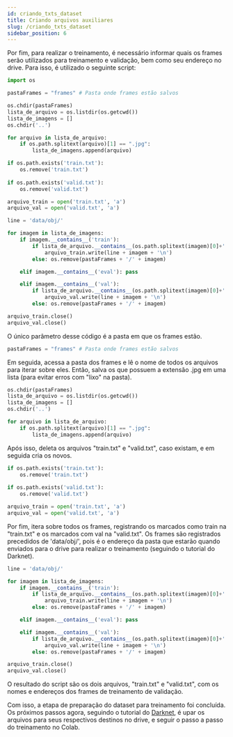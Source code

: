 ```yaml
---
id: criando_txts_dataset
title: Criando arquivos auxiliares
slug: /criando_txts_dataset
sidebar_position: 6
---
```




Por fim, para realizar o treinamento, é necessário informar quais os frames serão utilizados para treinamento e validação, bem como seu endereço no drive. Para isso, é utilizado o seguinte script:

```py
import os

pastaFrames = "frames" # Pasta onde frames estão salvos

os.chdir(pastaFrames)
lista_de_arquivo = os.listdir(os.getcwd())
lista_de_imagens = []
os.chdir('..')

for arquivo in lista_de_arquivo:
    if os.path.splitext(arquivo)[1] == ".jpg":
        lista_de_imagens.append(arquivo)

if os.path.exists('train.txt'):
    os.remove('train.txt')
    
if os.path.exists('valid.txt'):
    os.remove('valid.txt')

arquivo_train = open('train.txt', 'a')
arquivo_val = open('valid.txt', 'a')

line = 'data/obj/'

for imagem in lista_de_imagens:
    if imagem.__contains__('train'):
        if lista_de_arquivo.__contains__(os.path.splitext(imagem)[0]+'.txt'):
            arquivo_train.write(line + imagem + '\n')
        else: os.remove(pastaFrames + '/' + imagem)

    elif imagem.__contains__('eval'): pass

    elif imagem.__contains__('val'):
        if lista_de_arquivo.__contains__(os.path.splitext(imagem)[0]+'.txt'):
            arquivo_val.write(line + imagem + '\n')
        else: os.remove(pastaFrames + '/' + imagem)

arquivo_train.close()
arquivo_val.close()
```

O único parâmetro desse código é a pasta em que os frames estão.

```py
pastaFrames = "frames" # Pasta onde frames estão salvos
```

Em seguida, acessa a pasta dos frames e lê o nome de todos os arquivos para iterar sobre eles. Então, salva os que possuem a extensão .jpg em uma lista (para evitar erros com "lixo" na pasta).

```py
os.chdir(pastaFrames)
lista_de_arquivo = os.listdir(os.getcwd())
lista_de_imagens = []
os.chdir('..')

for arquivo in lista_de_arquivo:
    if os.path.splitext(arquivo)[1] == ".jpg":
        lista_de_imagens.append(arquivo)
```

Após isso, deleta os arquivos "train.txt" e "valid.txt", caso existam, e em seguida cria os novos.

```py
if os.path.exists('train.txt'):
    os.remove('train.txt')
    
if os.path.exists('valid.txt'):
    os.remove('valid.txt')

arquivo_train = open('train.txt', 'a')
arquivo_val = open('valid.txt', 'a')
```

Por fim, itera sobre todos os frames, registrando os marcados como train na "train.txt" e os marcados com val na "valid.txt". Os frames são registrados precedidos de 'data/obj/', pois é o endereço da pasta que estarão quando enviados para o drive para realizar o treinamento (seguindo o tutorial do Darknet).

```py
line = 'data/obj/'

for imagem in lista_de_imagens:
    if imagem.__contains__('train'):
        if lista_de_arquivo.__contains__(os.path.splitext(imagem)[0]+'.txt'):
            arquivo_train.write(line + imagem + '\n')
        else: os.remove(pastaFrames + '/' + imagem)

    elif imagem.__contains__('eval'): pass

    elif imagem.__contains__('val'):
        if lista_de_arquivo.__contains__(os.path.splitext(imagem)[0]+'.txt'):
            arquivo_val.write(line + imagem + '\n')
        else: os.remove(pastaFrames + '/' + imagem)

arquivo_train.close()
arquivo_val.close()
```

O resultado do script são os dois arquivos, "train.txt" e "valid.txt", com os nomes e endereços dos frames de treinamento de validação.

Com isso, a etapa de preparação do dataset para treinamento foi concluída. Os próximos passos agora, seguindo o tutorial do [Darknet](https://github.com/AlexeyAB/darknet), é upar os arquivos para seus respectivos destinos no drive, e seguir o passo a passo do treinamento no Colab.